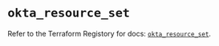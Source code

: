 # `okta_resource_set`

Refer to the Terraform Registory for docs: [`okta_resource_set`](https://registry.terraform.io/providers/okta/okta/4.6.0/docs/resources/resource_set).

